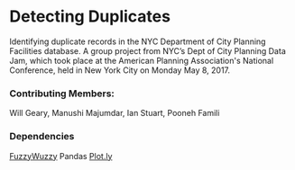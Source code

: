 # Detecting Duplicates

Identifying duplicate records in the NYC Department of City Planning Facilities database. A group project from NYC’s Dept of City Planning Data Jam, which took place at the American Planning Association's National Conference, held in New York City on Monday May 8, 2017.

### Contributing Members:
Will Geary, Manushi Majumdar, Ian Stuart, Pooneh Famili

### Dependencies
[FuzzyWuzzy](https://github.com/seatgeek/fuzzywuzzy)
Pandas
[Plot.ly](https://plot.ly/)

